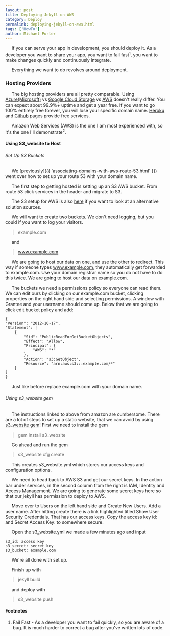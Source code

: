 ```yaml
---
layout: post
title: Deploying Jekyll on AWS
category: Deploy
permalink: deploying-jekyll-on-aws.html
tags: ['HowTo']
author: Michael Porter
---
```


&nbsp;&nbsp;&nbsp;&nbsp;&nbsp;If you can serve your app in development, you should deploy it. As a developer you want to share your app, you want to fail fast<sup>1</sup>, you want to make changes quickly and continuously integrate.

&nbsp;&nbsp;&nbsp;&nbsp;&nbsp;Everything we want to do revolves around deployment.

<!-- more -->

### Hosting Providers

&nbsp;&nbsp;&nbsp;&nbsp;&nbsp;The big hosting providers are all pretty comparable. Using [Azure(Microsoft)](https://azure.microsoft.com/en-us/services/app-service/web/) vs [Google Cloud Storage](https://cloud.google.com/products/) vs [AWS](https://aws.amazon.com/) doesn't really differ. You can expect about 99.9%+ uptime and get a year free. If you want to go 100% entirely free forever, you will lose your specific domain name. [Heroku](https://www.heroku.com/) and [Github](https://pages.github.com/) pages provide free services.

&nbsp;&nbsp;&nbsp;&nbsp;&nbsp;Amazon Web Services (AWS) is the one I am most experienced with, so it's the one I'll demonstrate<sup>2</sup>.

#### Using S3_website to Host

###### Set Up S3 Buckets

&nbsp;&nbsp;&nbsp;&nbsp;&nbsp;We [previously]({{ 'associating-domains-with-aws-route-53.html' }}) went over how to set up your route 53 with your domain name.

&nbsp;&nbsp;&nbsp;&nbsp;&nbsp;The first step to getting hosted is setting up an S3 AWS bucket. From route 53 click services in the header and migrate to S3.

&nbsp;&nbsp;&nbsp;&nbsp;&nbsp;The S3 setup for AWS is also [here](http://docs.aws.amazon.com/AmazonS3/latest/dev/website-hosting-custom-domain-walkthrough.html) if you want to look at an alternative solution sources.

&nbsp;&nbsp;&nbsp;&nbsp;&nbsp;We will want to create two buckets. We don't need logging, but you could if you want to log your visitors.

> example.com

&nbsp;&nbsp;&nbsp;&nbsp;&nbsp;and

> www.example.com

&nbsp;&nbsp;&nbsp;&nbsp;&nbsp;We are going to host our data on one, and use the other to redirect. This way if someone types www.example.com, they automatically get forwarded to example.com. Use your domain registrar name so you do not have to do this twice. We are going to host our data on example.com.

&nbsp;&nbsp;&nbsp;&nbsp;&nbsp;The buckets we need a permissions policy so everyone can read them. We can edit ours by clicking on our example.com bucket, clicking properties on the right hand side and selecting permissions. A window with Grantee and your username should come up. Below that we are going to click edit bucket policy and add:

	{
	"Version": "2012-10-17",
	"Statement": [
		{
			"Sid": "PublicReadForGetBucketObjects",
			"Effect": "Allow",
			"Principal": {
				"AWS": "*"
			},
			"Action": "s3:GetObject",
			"Resource": "arn:aws:s3:::example.com/*"
		}
	]
	}

&nbsp;&nbsp;&nbsp;&nbsp;&nbsp;Just like before replace example.com with your domain name.

###### Using s3_website gem

&nbsp;&nbsp;&nbsp;&nbsp;&nbsp;The instructions linked to above from amazon are cumbersome. There are a lot of steps to set up a static website, that we can avoid by using [s3_website gem](https://github.com/laurilehmijoki/s3_website)! First we need to install the gem

> gem install s3_website

&nbsp;&nbsp;&nbsp;&nbsp;&nbsp;Go ahead and run the gem

> s3_website cfg create

&nbsp;&nbsp;&nbsp;&nbsp;&nbsp;This creates s3_website.yml which stores our access keys and configuration options.

&nbsp;&nbsp;&nbsp;&nbsp;&nbsp;We need to head back to AWS S3 and get our secret keys. In the action bar under services, in the second column from the right is IAM, Identity and Access Management. We are going to generate some secret keys here so that our jekyll has permission to deploy to AWS.

&nbsp;&nbsp;&nbsp;&nbsp;&nbsp;Move over to Users on the left hand side and Create New Users. Add a user name. After hitting create there is a link highlighted titled Show User Security Credentials. That has our access keys. Copy the access key id: and Secret Access Key: to somewhere secure.

&nbsp;&nbsp;&nbsp;&nbsp;&nbsp;Open the s3_website.yml we made a few minutes ago and input

	s3_id: access key
	s3_secret: secret key
	s3_bucket: example.com

&nbsp;&nbsp;&nbsp;&nbsp;&nbsp;We're all done with set up.

&nbsp;&nbsp;&nbsp;&nbsp;&nbsp;Finish up with

> jekyll build

&nbsp;&nbsp;&nbsp;&nbsp;&nbsp;and deploy with

> s3_website push


#### Footnotes

1. Fail Fast - As a developer you want to fail quickly, so you are aware of a bug. It is much harder to correct a bug after you've written lots of code.
